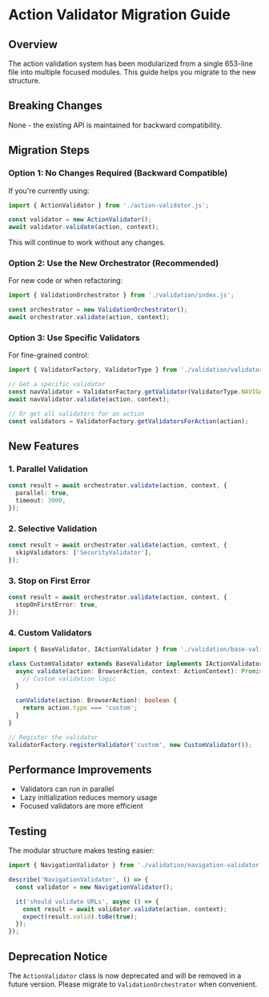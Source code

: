 # Action Validator Migration Guide

## Overview

The action validation system has been modularized from a single 653-line file into multiple focused
modules. This guide helps you migrate to the new structure.

## Breaking Changes

None - the existing API is maintained for backward compatibility.

## Migration Steps

### Option 1: No Changes Required (Backward Compatible)

If you're currently using:

```typescript
import { ActionValidator } from './action-validator.js';

const validator = new ActionValidator();
await validator.validate(action, context);
```

This will continue to work without any changes.

### Option 2: Use the New Orchestrator (Recommended)

For new code or when refactoring:

```typescript
import { ValidationOrchestrator } from './validation/index.js';

const orchestrator = new ValidationOrchestrator();
await orchestrator.validate(action, context);
```

### Option 3: Use Specific Validators

For fine-grained control:

```typescript
import { ValidatorFactory, ValidatorType } from './validation/validator-factory.js';

// Get a specific validator
const navValidator = ValidatorFactory.getValidator(ValidatorType.NAVIGATION);
await navValidator.validate(action, context);

// Or get all validators for an action
const validators = ValidatorFactory.getValidatorsForAction(action);
```

## New Features

### 1. Parallel Validation

```typescript
const result = await orchestrator.validate(action, context, {
  parallel: true,
  timeout: 3000,
});
```

### 2. Selective Validation

```typescript
const result = await orchestrator.validate(action, context, {
  skipValidators: ['SecurityValidator'],
});
```

### 3. Stop on First Error

```typescript
const result = await orchestrator.validate(action, context, {
  stopOnFirstError: true,
});
```

### 4. Custom Validators

```typescript
import { BaseValidator, IActionValidator } from './validation/base-validator.js';

class CustomValidator extends BaseValidator implements IActionValidator {
  async validate(action: BrowserAction, context: ActionContext): Promise<ValidationResult> {
    // Custom validation logic
  }

  canValidate(action: BrowserAction): boolean {
    return action.type === 'custom';
  }
}

// Register the validator
ValidatorFactory.registerValidator('custom', new CustomValidator());
```

## Performance Improvements

- Validators can run in parallel
- Lazy initialization reduces memory usage
- Focused validators are more efficient

## Testing

The modular structure makes testing easier:

```typescript
import { NavigationValidator } from './validation/navigation-validator.js';

describe('NavigationValidator', () => {
  const validator = new NavigationValidator();

  it('should validate URLs', async () => {
    const result = await validator.validate(action, context);
    expect(result.valid).toBe(true);
  });
});
```

## Deprecation Notice

The `ActionValidator` class is now deprecated and will be removed in a future version. Please
migrate to `ValidationOrchestrator` when convenient.
